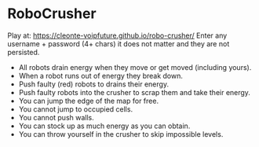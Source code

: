 # RoboCrusher

Play at: https://cleonte-voipfuture.github.io/robo-crusher/
Enter any username + password (4+ chars) it does not matter and they are not persisted.

- All robots drain energy when they move or get moved (including yours).
- When a robot runs out of energy they break down.
- Push faulty (red) robots to drains their energy.
- Push faulty robots into the crusher to scrap them and take their energy.
- You can jump the edge of the map for free.
- You cannot jump to occupied cells.
- You cannot push walls.
- You can stock up as much energy as you can obtain.
- You can throw yourself in the crusher to skip impossible levels.
